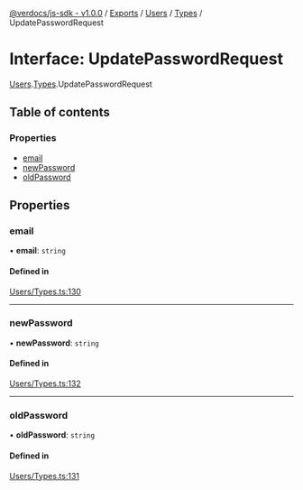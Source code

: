 [@verdocs/js-sdk - v1.0.0](../README.md) / [Exports](../modules.md) / [Users](../modules/Users.md) / [Types](../modules/Users.Types.md) / UpdatePasswordRequest

# Interface: UpdatePasswordRequest

[Users](../modules/Users.md).[Types](../modules/Users.Types.md).UpdatePasswordRequest

## Table of contents

### Properties

- [email](Users.Types.UpdatePasswordRequest.md#email)
- [newPassword](Users.Types.UpdatePasswordRequest.md#newpassword)
- [oldPassword](Users.Types.UpdatePasswordRequest.md#oldpassword)

## Properties

### email

• **email**: `string`

#### Defined in

[Users/Types.ts:130](https://github.com/Verdocs/js-sdk/blob/4c3fec6/src/Users/Types.ts#L130)

___

### newPassword

• **newPassword**: `string`

#### Defined in

[Users/Types.ts:132](https://github.com/Verdocs/js-sdk/blob/4c3fec6/src/Users/Types.ts#L132)

___

### oldPassword

• **oldPassword**: `string`

#### Defined in

[Users/Types.ts:131](https://github.com/Verdocs/js-sdk/blob/4c3fec6/src/Users/Types.ts#L131)
